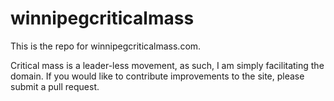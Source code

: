 # winnipegcriticalmass

This is the repo for winnipegcriticalmass.com. 

Critical mass is a leader-less movement, as such, I am simply facilitating the domain. If you would like to contribute improvements to the site, please submit a pull request. 
